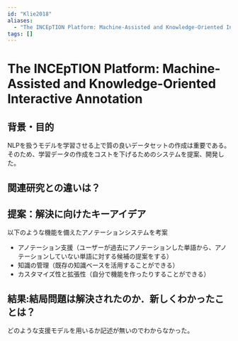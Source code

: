 ```yaml
---
id: "Klie2018"
aliases:
  - "The INCEpTION Platform: Machine-Assisted and Knowledge-Oriented Interactive Annotation "
tags: []
---
```



# The INCEpTION Platform: Machine-Assisted and Knowledge-Oriented Interactive Annotation 

## 背景・目的

NLPを扱うモデルを学習させる上で質の良いデータセットの作成は重要である。
そのため、学習データの作成をコストを下げるためのシステムを提案、開発した。

## 関連研究との違いは？

## 提案：解決に向けたキーアイデア

以下のような機能を備えたアノテーションシステムを考案

- アノテーション支援（ユーザーが過去にアノテーションした単語から、アノテーションしていない単語に対する候補の提案をする）
- 知識の管理（既存の知識ベースを活用することができる）
- カスタマイズ性と拡張性（自分で機能を作ったりすることができる）

## 結果:結局問題は解決されたのか．新しくわかったことは？

どのような支援モデルを用いるか記述が無いのでわからなかった。
